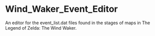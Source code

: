 # Wind_Waker_Event_Editor
An editor for the event_list.dat files found in the stages of maps in The Legend of Zelda: The Wind Waker.
